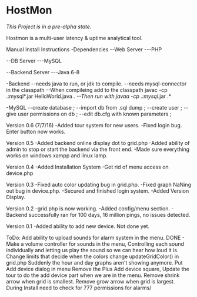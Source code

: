 HostMon
=======
*This Project is in a pre-alpha state.*

Hostmon is a multi-user latency &amp; uptime analytical tool.

Manual Install Instructions
-Dependencies
--Web Server
---PHP

--DB Server
---MySQL

--Backend Server
---Java 6-8

-Backend
--needs java to run, or jdk to compile.
--needs mysql-connector in the classpath
--When compileing add to the classpath javac -cp .:mysql*.jar HelloWorld.java
*.
--Then run with javaa -cp .:mysql*.jar
.*

-MySQL
--create database ;
--import db from .sql dump ;
--create user ;
--give user permissions on db ;
--edit db.cfg with known parameters ; 


Version 0.6 (7/7/16)
-Added tour system for new users.
-Fixed login bug. Enter button now works.

Version 0.5
-Added backend online display dot to grid.php
-Added ability of admin to stop or start the backend via the front end.
-Made sure everything works on windows xampp and linux lamp.

Version 0.4
-Added Installation System
-Got rid of menu access on device.php

Version 0.3
-Fixed auto color updating bug in grid.php.
-Fixed graph NaNing out bug in device.php.
-Secured and finished login system.
-Added Version Display.

Version 0.2
-grid.php is now working.
-Added config/menu section.
-Backend successfully ran for 100 days, 16 million pings, no issues detected.

Version 0.1
-Added ability to add new device. Not done yet.



ToDo:
Add ability to upload sounds for alarm system in the menu.
DONE - Make a volume controller for sounds in the menu, Controlling each sound individually and letting us play
the sound so we can hear how loud it is.
Change limits that decide when the colors change updateGridColor() in grid.php
Suddenly the hour and day graphs aren't showing anymore.
Put Add device dialog in menu
Remove the Plus Add device square,
Update the tour to do the add device part when we are in the menu.
Remove shrink arrow when grid is smallest.
Remove grow arrow when grid is largest.
During Install need to check for 777 permissions for alarms/
